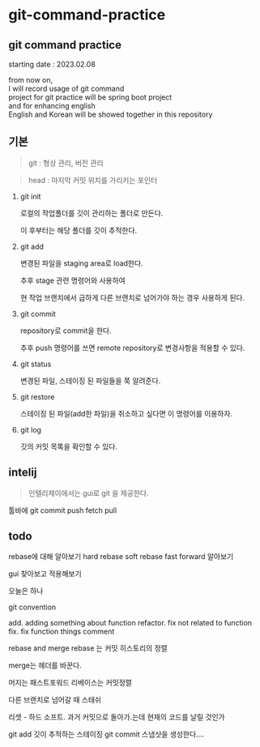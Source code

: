 # git-command-practice

## git command practice
starting date : 2023.02.08

from now on,
<br>
I will record usage of git command
<Br>
project for git practice will be spring boot project
<br>
and for enhancing english
<Br>
English and Korean will be showed together in this repository

## 기본

> git : 형상 관리, 버전 관리

> head : 마지막 커밋 위치를 가리키는 포인터

1. git init

    로컬의 작업폴더를 깃이 관리하는 폴더로 만든다.

    이 후부터는 해당 폴더를 깃이 추적한다.

2. git add

    변경된 파일을 staging area로 load한다.
    
    추후 stage 관련 명령어와 사용하여 

    현 작업 브랜치에서 급하게 다른 브랜치로 넘어가야 하는 경우 사용하게 된다.

3. git commit

    repository로 commit을 한다.

    추후 push 명령어를 쓰면 remote repository로 변경사항을 적용할 수 있다.

4. git status

    변경된 파일, 스테이징 된 파일들을 쭉 알려준다.

5. git restore

    스테이징 된 파일(add한 파일)을 취소하고 싶다면 이 명령어를 이용하자.

6. git log

    깃의 커밋 목록을 확인할 수 있다.


## intelij

> 인텔리제이에서는 gui로 git 을 제공한다.

툴바에 git 
    commit
    push
    fetch
    pull

## todo
rebase에 대해 알아보기
    hard rebase
    soft rebase
fast forward 알아보기

gui 찾아보고 적용해보기

오늘은 하나

git convention

add. adding something about function
refactor. fix not related to function
fix. fix function things
comment 

rebase and merge
rebase 는 커밋 히스토리의 정렬

merge는 헤더를 바꾼다.

머지는 패스트포워드
리베이스는 커밋정렬

다른 브랜치로 넘어갈 때 스태쉬

리셋 - 하드 소프트.
과거 커밋으로 돌아가.는데 현재의 코드를 날릴 것인가

git add  깃이 추적하는 스테이징
git commit 스냅샷을 생성한다....